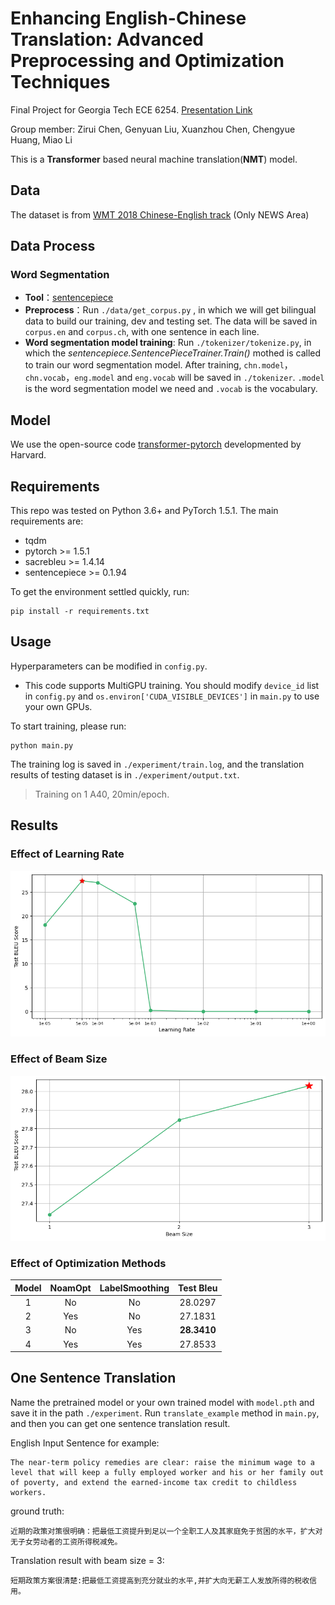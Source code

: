 # Enhancing English-Chinese Translation: Advanced Preprocessing and Optimization Techniques

Final Project for Georgia Tech ECE 6254. [Presentation Link](https://www.youtube.com/watch?v=WFFm3jYRt_Q)

Group member: Zirui Chen, Genyuan Liu, Xuanzhou Chen, Chengyue Huang, Miao Li

This is a **Transformer** based neural machine translation(**NMT**) model.

## Data

The dataset is from [WMT 2018 Chinese-English track](http://statmt.org/wmt18/translation-task.html) (Only NEWS Area)

## Data Process

### Word Segmentation

- **Tool**：[sentencepiece](https://github.com/google/sentencepiece)
- **Preprocess**：Run `./data/get_corpus.py` , in which we will get bilingual data to build our training, dev and testing set.  The data will be saved in `corpus.en` and `corpus.ch`, with one sentence in each line.
- **Word segmentation model training**: Run `./tokenizer/tokenize.py`, in which the *sentencepiece.SentencePieceTrainer.Train()* mothed is called to train our word segmentation model. After training, `chn.model`，`chn.vocab`，`eng.model` and `eng.vocab` will be saved in `./tokenizer`.  `.model` is the word segmentation model we need and `.vocab` is the vocabulary.

## Model

We use the open-source code [transformer-pytorch](http://nlp.seas.harvard.edu/2018/04/03/attention.html) developmented by Harvard.

## Requirements

This repo was tested on Python 3.6+ and PyTorch 1.5.1. The main requirements are:

- tqdm
- pytorch >= 1.5.1
- sacrebleu >= 1.4.14
- sentencepiece >= 0.1.94

To get the environment settled quickly, run:

```
pip install -r requirements.txt
```

## Usage

Hyperparameters can be modified in `config.py`.

- This code supports MultiGPU training. You should modify `device_id` list in  `config.py` and `os.environ['CUDA_VISIBLE_DEVICES']` in `main.py` to use your own GPUs.

To start training, please run:

```
python main.py
```

The training log is saved in `./experiment/train.log`, and the translation results of testing dataset is in `./experiment/output.txt`.

> Training on 1 A40, 20min/epoch.

## Results

### Effect of Learning Rate
![Effect of Learning Rate](assets/lr.png)

### Effect of Beam Size
![Effect of Beam Size](assets/beamsize.png)

### Effect of Optimization Methods
| Model | NoamOpt | LabelSmoothing | Test Bleu |
| :---: | :-----: | :------------: | :-----------: |
|   1   |   No    |       No       |     28.0297     |
|   2   |   Yes   |       No       |   27.1831   |
|   3   |   No    |      Yes       |     **28.3410**     |
|   4   |   Yes    |      Yes       |     27.8533     |

## One Sentence Translation

Name the pretrained model or your own trained model with `model.pth` and save it in the path `./experiment`. Run `translate_example` method in `main.py`, and then you can get one sentence translation result.

English Input Sentence for example:

```
The near-term policy remedies are clear: raise the minimum wage to a level that will keep a fully employed worker and his or her family out of poverty, and extend the earned-income tax credit to childless workers.
```

ground truth:

```
近期的政策对策很明确：把最低工资提升到足以一个全职工人及其家庭免于贫困的水平，扩大对无子女劳动者的工资所得税减免。
```

Translation result with beam size = 3:

```
短期政策方案很清楚:把最低工资提高到充分就业的水平,并扩大向无薪工人发放所得的税收信用。
```

